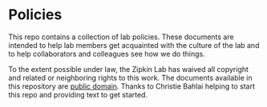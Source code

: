 # Policies

This repo contains a collection of lab policies. These documents are intended to help lab members get acquainted with the culture of the lab and to help collaborators and colleagues see how we do things.

To the extent possible under law, the Zipkin Lab has waived all copyright and related or neighboring rights to this work.
The documents available in this repository are [public domain](http://creativecommons.org/publicdomain/zero/1.0/). Thanks to Christie Bahlai helping to start this repo and providing text to get started.

